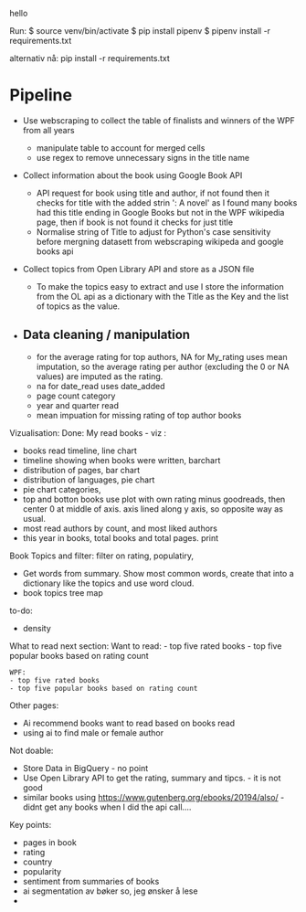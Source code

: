 
hello

Run: 
$ source venv/bin/activate 
$ pip install pipenv
$ pipenv install -r requirements.txt

alternativ nå: 
pip install -r requirements.txt



# Pipeline
- Use webscraping to collect the table of finalists and winners of the WPF from all years
    - manipulate table to account for merged cells
    - use regex to remove unnecessary signs in the title name

- Collect information about the book using Google Book API
    - API request for book using title and author, if not found then it checks for title with the added strin ': A novel' as I found many books had this title ending in Google Books but not in the WPF wikipedia page, then if book is not found it checks for just title 
    - Normalise string of Title to adjust for Python's case sensitivity before mergning datasett from webscraping wikipeda and google books api

- Collect topics from Open Library API and store as a JSON file
    - To make the topics easy to extract and use I store the information from the OL api as a dictionary with the Title as the Key and the list of topics as the value. 

- Data cleaning / manipulation
    - 
    - for the average rating for top authors, NA for My_rating uses mean imputation, so the average rating per author (excluding the 0 or NA values) are imputed as the rating. 
    - na for date_read uses date_added
    - page count category
    - year and quarter read
    - mean impuation for missing rating of top author books

Vizualisation:
Done: 
My read books - viz : 
- books read timeline, line chart
- timeline showing when books were written, barchart
- distribution of pages, bar chart
- distribution of languages, pie chart
- pie chart categories, 
- top and botton books use plot with own rating minus goodreads, then center 0 at middle of axis. axis lined along y axis, so opposite way as usual. 
- most read authors by count, and most liked authors 
- this year in books, total books and total pages. print

Book Topics and filter: 
filter on rating, populatiry, 
- Get words from summary. Show most common words, create that into a dictionary like the topics and use word cloud. 
- book topics tree map


to-do: 
- density 


What to read next section: 
    Want to read: 
    - top five rated books 
    - top five popular books based on rating count

    WPF: 
    - top five rated books 
    - top five popular books based on rating count

Other pages:
- Ai recommend books want to read based on books read
- using ai to find male or female author


Not doable: 
* Store Data in BigQuery  - no point
* Use Open Library API to get the rating, summary and tipcs.  - it is not good 
* similar books using https://www.gutenberg.org/ebooks/20194/also/ - didnt get any books when I did the api call.... 


Key points: 
- pages in book 
- rating 
- country 
- popularity
- sentiment from summaries of books
- ai segmentation av bøker so, jeg ønsker å lese
- 



